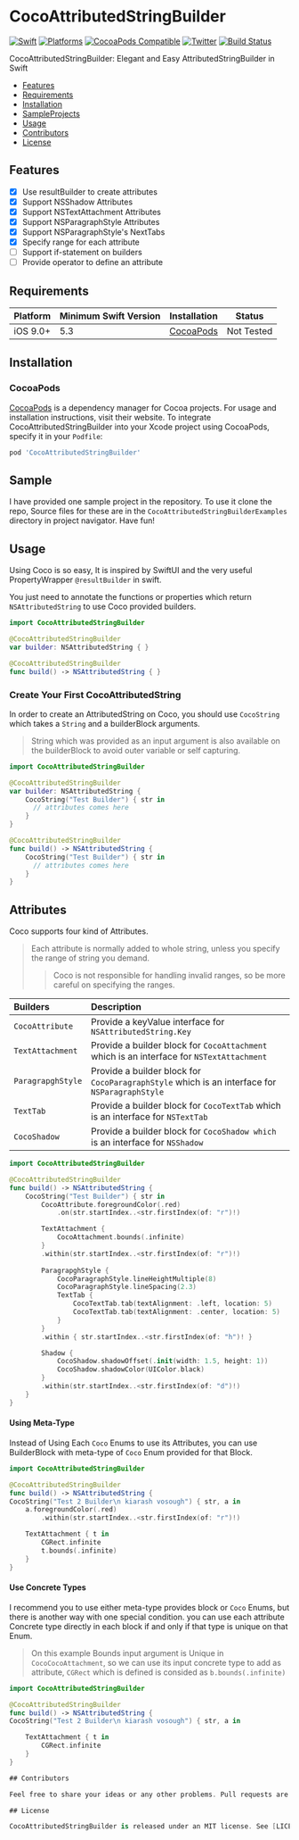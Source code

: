 # CocoAttributedStringBuilder

[![Swift](https://img.shields.io/badge/Swift-5.3_or_Higher-orange?style=flat-square)](https://img.shields.io/badge/Swift-5.1_5.2_5.3_5.4-Orange?style=flat-square)
[![Platforms](https://img.shields.io/badge/Platforms-iOS_9_or_Higher-yellowgreen?style=flat-square)](https://img.shields.io/badge/Platforms-macOS_iOS_tvOS_watchOS_Linux_Windows-Green?style=flat-square)
[![CocoaPods Compatible](https://img.shields.io/cocoapods/v/Alamofire.svg?style=flat-square)](https://img.shields.io/cocoapods/v/Alamofire.svg)
[![Twitter](https://img.shields.io/badge/twitter-@Vosough_k-blue.svg?style=flat-square)](https://twitter.com/AlamofireSF)
[![Build Status](https://travis-ci.org/joemccann/dillinger.svg?branch=master)](https://travis-ci.org/joemccann/dillinger)

CocoAttributedStringBuilder: Elegant and Easy AttributedStringBuilder in Swift

- [Features](#features)
- [Requirements](#requirements)
- [Installation](#installation)
- [SampleProjects](#Sample)
- [Usage](#Usage)
- [Contributors](#Contributors)
- [License](#license)

## Features

- [x] Use resultBuilder to create attributes
- [x] Support NSShadow Attributes
- [x] Support NSTextAttachment Attributes
- [x] Support NSParagraphStyle Attributes
- [x] Support NSParagraphStyle's NextTabs
- [x] Specify range for each attribute
- [ ] Support if-statement on builders
- [ ] Provide operator to define an attribute

## Requirements

| Platform | Minimum Swift Version | Installation | Status |
| --- | --- | --- | --- |
| iOS 9.0+ | 5.3 | [CocoaPods](#cocoapods) | Not Tested |

## Installation

### CocoaPods

[CocoaPods](https://cocoapods.org) is a dependency manager for Cocoa projects. For usage and installation instructions, visit their website. To integrate CocoAttributedStringBuilder into your Xcode project using CocoaPods, specify it in your `Podfile`:

```ruby
pod 'CocoAttributedStringBuilder'
```

## Sample

I have provided one sample project in the repository. To use it clone the repo, Source files for these are in the `CocoAttributedStringBuilderExamples` directory in project navigator. Have fun!

## Usage

Using Coco is so easy, It is inspired by SwiftUI and the very useful PropertyWrapper `@resultBuilder` in swift.

You just need to annotate the functions or properties which return `NSAttributedString` to use Coco provided builders.

```swift
import CocoAttributedStringBuilder

@CocoAttributedStringBuilder
var builder: NSAttributedString { }

@CocoAttributedStringBuilder
func build() -> NSAttributedString { }
```

### Create Your First CocoAttributedString

In order to create an AttributedString on Coco, you should use `CocoString` which takes a `String` and a builderBlock arguments.

> String which was provided as an input argument is also available on the builderBlock to avoid outer variable or self capturing.

```swift
import CocoAttributedStringBuilder

@CocoAttributedStringBuilder
var builder: NSAttributedString {
    CocoString("Test Builder") { str in 
      // attributes comes here
    }
}

@CocoAttributedStringBuilder
func build() -> NSAttributedString {
    CocoString("Test Builder") { str in 
      // attributes comes here
    }
}
```


## Attributes

Coco supports four kind of Attributes.

> Each attribute is normally added to whole string, unless you specify the range of string you demand.
>> Coco is not responsible for handling invalid ranges, so be more careful on specifying the ranges.

| Builders            | Description |
| :-------------      |:-------------|
| `CocoAttribute`     | Provide a keyValue interface for `NSAttributedString.Key` |
| `TextAttachment`    | Provide a builder block for `CocoAttachment` which is an interface for `NSTextAttachment` |
| `ParagrapghStyle`   | Provide a builder block for `CocoParagraphStyle` which is an interface for `NSParagraphStyle` |
| `TextTab`           | Provide a builder block for `CocoTextTab` which is an interface for `NSTextTab` |
| `CocoShadow`        | Provide a builder block for `CocoShadow which` is an interface for `NSShadow` |

```swift
import CocoAttributedStringBuilder

@CocoAttributedStringBuilder
func build() -> NSAttributedString {
    CocoString("Test Builder") { str in
        CocoAttribute.foregroundColor(.red)
            .on(str.startIndex..<str.firstIndex(of: "r")!)

        TextAttachment {
            CocoAttachment.bounds(.infinite)
        }
        .within(str.startIndex..<str.firstIndex(of: "r")!)
        
        ParagrapghStyle {
            CocoParagraphStyle.lineHeightMultiple(8)
            CocoParagraphStyle.lineSpacing(2.3)
            TextTab {
                CocoTextTab.tab(textAlignment: .left, location: 5)
                CocoTextTab.tab(textAlignment: .center, location: 5)
            }
        }
        .within { str.startIndex..<str.firstIndex(of: "h")! }

        Shadow {
            CocoShadow.shadowOffset(.init(width: 1.5, height: 1))
            CocoShadow.shadowColor(UIColor.black)
        }
        .within(str.startIndex..<str.firstIndex(of: "d")!)
    }
}
```

#### Using Meta-Type

Instead of Using Each `Coco` Enums to use its Attributes, you can use BuilderBlock with meta-type of `Coco` Enum provided for that Block.

```swift
import CocoAttributedStringBuilder

@CocoAttributedStringBuilder
func build() -> NSAttributedString {
CocoString("Test 2 Builder\n kiarash vosough") { str, a in
    a.foregroundColor(.red)
        .within(str.startIndex..<str.firstIndex(of: "r")!)

    TextAttachment { t in
        CGRect.infinite
        t.bounds(.infinite)
    }
}
```

#### Use Concrete Types

I recommend you to use either meta-type provides block or `Coco` Enums, but there is another way with one special condition.
you can use each attribute Concrete type directly in each block if and only if that type is unique on that Enum.

> On this example Bounds input argument is Unique in `CocoCocoAttachment`, so we can use its input concrete type to add as attribute,
> `CGRect` which is defined is consided as `b.bounds(.infinite)`
```swift
import CocoAttributedStringBuilder

@CocoAttributedStringBuilder
func build() -> NSAttributedString {
CocoString("Test 2 Builder\n kiarash vosough") { str, a in

    TextAttachment { t in
        CGRect.infinite
    }
}

## Contributors

Feel free to share your ideas or any other problems. Pull requests are welcomed.

## License

CocoAttributedStringBuilder is released under an MIT license. See [LICENSE](https://github.com/kiarashvosough1999/CocoAttributedStringBuilder/blob/master/LICENSE) for more information.
